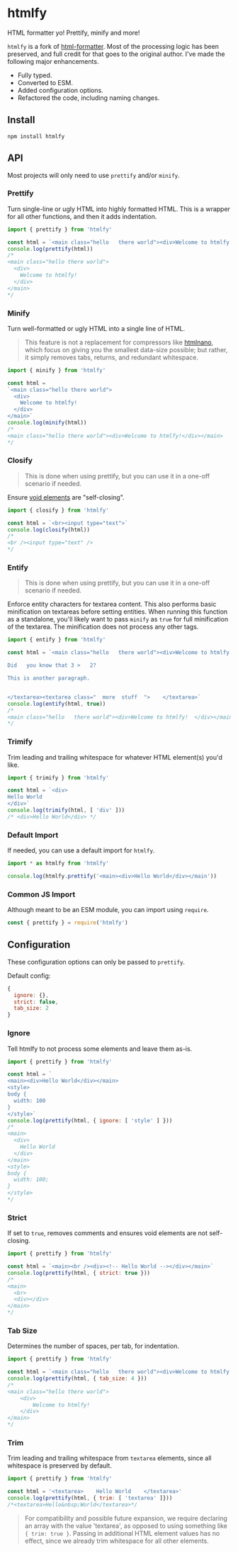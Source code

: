 # htmlfy
HTML formatter yo! Prettify, minify and more!

`htmlfy` is a fork of [html-formatter](https://github.com/uznam8x/html-formatter/tree/master). Most of the processing logic has been preserved, and full credit for that goes to the original author. I've made the following major enhancements.

- Fully typed.
- Converted to ESM.
- Added configuration options.
- Refactored the code, including naming changes.

## Install

`npm install htmlfy`

## API
Most projects will only need to use `prettify` and/or `minify`.

### Prettify
Turn single-line or ugly HTML into highly formatted HTML. This is a wrapper for all other functions, and then it adds indentation.

```js
import { prettify } from 'htmlfy'

const html = `<main class="hello   there world"><div>Welcome to htmlfy!  </div></main>`
console.log(prettify(html))
/*
<main class="hello there world">
  <div>
    Welcome to htmlfy!
  </div>
</main>
*/
```

### Minify
Turn well-formatted or ugly HTML into a single line of HTML.

> This feature is not a replacement for compressors like [htmlnano](https://github.com/posthtml/htmlnano), which focus on giving you the smallest data-size possible; but rather, it simply removes tabs, returns, and redundant whitespace.

```js
import { minify } from 'htmlfy'

const html = 
`<main class="hello there world">
  <div>
    Welcome to htmlfy!
  </div>
</main>`
console.log(minify(html))
/*
<main class="hello there world"><div>Welcome to htmlfy!</div></main>
*/
```

### Closify
> This is done when using prettify, but you can use it in a one-off scenario if needed.

Ensure [void elements](https://developer.mozilla.org/en-US/docs/Glossary/Void_element) are "self-closing".

```js
import { closify } from 'htmlfy'

const html = `<br><input type="text">`
console.log(closify(html))
/*
<br /><input type="text" />
*/
```

### Entify
> This is done when using prettify, but you can use it in a one-off scenario if needed.

Enforce entity characters for textarea content. This also performs basic minification on textareas before setting entities. When running this function as a standalone, you'll likely want to pass `minify` as `true` for full minification of the textarea. The minification does not process any other tags.

```js
import { entify } from 'htmlfy'

const html = `<main class="hello   there world"><div>Welcome to htmlfy!  </div></main><textarea  >

Did   you know that 3 >   2?

This is another paragraph.   


</textarea><textarea class="  more  stuff  ">    </textarea>`
console.log(entify(html, true))
/*
<main class="hello   there world"><div>Welcome to htmlfy!  </div></main><textarea>Did you know that 3 &gt; 2?&#13;&#13;This is another paragraph.</textarea><textarea class="more stuff"></textarea>
*/
```

### Trimify
Trim leading and trailing whitespace for whatever HTML element(s) you'd like.

```js
import { trimify } from 'htmlfy'

const html = `<div>
Hello World
</div>`
console.log(trimify(html, [ 'div' ]))
/* <div>Hello World</div> */
```

### Default Import
If needed, you can use a default import for `htmlfy`.

```js
import * as htmlfy from 'htmlfy'

console.log(htmlfy.prettify('<main><div>Hello World</div></main'))
```

### Common JS Import
Although meant to be an ESM module, you can import using `require`.

```js
const { prettify } = require('htmlfy')
```

## Configuration
These configuration options can only be passed to `prettify`.

Default config:
```js
{
  ignore: {},
  strict: false,
  tab_size: 2
}
```

### Ignore
Tell htmlfy to not process some elements and leave them as-is.

```js
import { prettify } from 'htmlfy'

const html = `
<main><div>Hello World</div></main>
<style>
body {
  width: 100
}
</style>`
console.log(prettify(html, { ignore: [ 'style' ] }))
/*
<main>
  <div>
    Hello World
  </div>
</main>
<style>
body {
  width: 100;
}
</style>
*/
```

### Strict
If set to `true`, removes comments and ensures void elements are not self-closing.

```js
import { prettify } from 'htmlfy'

const html = `<main><br /><div><!-- Hello World --></div></main>`
console.log(prettify(html, { strict: true }))
/*
<main>
  <br>
  <div></div>
</main>
*/
```

### Tab Size
Determines the number of spaces, per tab, for indentation.

```js
import { prettify } from 'htmlfy'

const html = `<main class="hello   there world"><div>Welcome to htmlfy!  </div></main>`
console.log(prettify(html, { tab_size: 4 }))
/*
<main class="hello there world">
    <div>
        Welcome to htmlfy!
    </div>
</main>
*/
```

### Trim
Trim leading and trailing whitespace from `textarea` elements, since all whitespace is preserved by default.

```js
import { prettify } from 'htmlfy'

const html = '<textarea>    Hello World    </textarea>'
console.log(prettify(html, { trim: [ 'textarea' ]}))
/*<textarea>Hello&nbsp;World</textarea>*/
```

> For compatibility and possible future expansion, we require declaring an array with the value 'textarea', as opposed to using something like `{ trim: true }`. Passing in additional HTML element values has no effect, since we already trim whitespace for all other elements.
